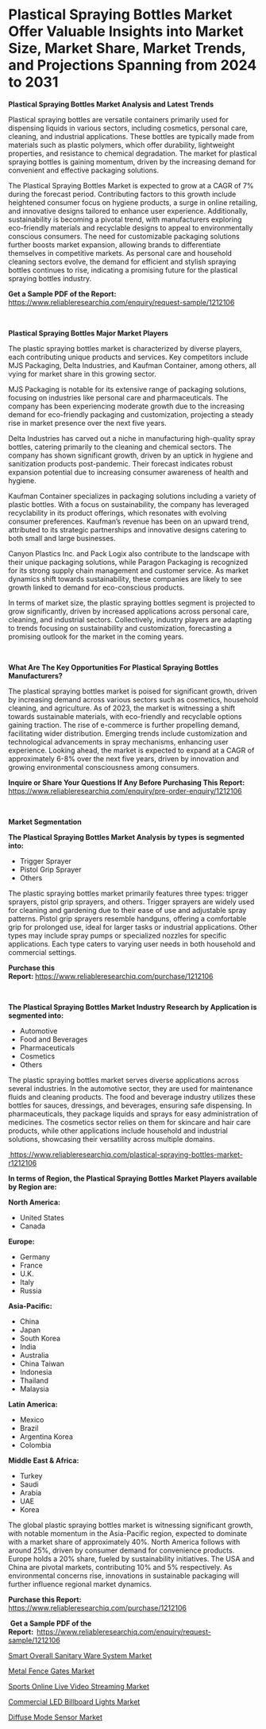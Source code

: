 <p><h1>Plastical Spraying Bottles Market Offer Valuable Insights into Market Size, Market Share, Market Trends, and Projections Spanning from 2024 to 2031</h1></p><p><strong>Plastical Spraying Bottles Market Analysis and Latest Trends</strong></p>
<p><p>Plastical spraying bottles are versatile containers primarily used for dispensing liquids in various sectors, including cosmetics, personal care, cleaning, and industrial applications. These bottles are typically made from materials such as plastic polymers, which offer durability, lightweight properties, and resistance to chemical degradation. The market for plastical spraying bottles is gaining momentum, driven by the increasing demand for convenient and effective packaging solutions.</p><p>The Plastical Spraying Bottles Market is expected to grow at a CAGR of 7% during the forecast period. Contributing factors to this growth include heightened consumer focus on hygiene products, a surge in online retailing, and innovative designs tailored to enhance user experience. Additionally, sustainability is becoming a pivotal trend, with manufacturers exploring eco-friendly materials and recyclable designs to appeal to environmentally conscious consumers. The need for customizable packaging solutions further boosts market expansion, allowing brands to differentiate themselves in competitive markets. As personal care and household cleaning sectors evolve, the demand for efficient and stylish spraying bottles continues to rise, indicating a promising future for the plastical spraying bottles industry.</p></p>
<p><strong>Get a Sample PDF of the Report:&nbsp;</strong> <a href="https://www.reliableresearchiq.com/enquiry/request-sample/1212106?utm_campaign=100&utm_medium=2&utm_source=Github&utm_content=ia&utm_term=06102024&utm_id=plastical-spraying-bottles">https://www.reliableresearchiq.com/enquiry/request-sample/1212106</a></p>
<p>&nbsp;</p>
<p><strong>Plastical Spraying Bottles Major Market Players</strong></p>
<p><p>The plastic spraying bottles market is characterized by diverse players, each contributing unique products and services. Key competitors include MJS Packaging, Delta Industries, and Kaufman Container, among others, all vying for market share in this growing sector.</p><p>MJS Packaging is notable for its extensive range of packaging solutions, focusing on industries like personal care and pharmaceuticals. The company has been experiencing moderate growth due to the increasing demand for eco-friendly packaging and customization, projecting a steady rise in market presence over the next five years.</p><p>Delta Industries has carved out a niche in manufacturing high-quality spray bottles, catering primarily to the cleaning and chemical sectors. The company has shown significant growth, driven by an uptick in hygiene and sanitization products post-pandemic. Their forecast indicates robust expansion potential due to increasing consumer awareness of health and hygiene.</p><p>Kaufman Container specializes in packaging solutions including a variety of plastic bottles. With a focus on sustainability, the company has leveraged recyclability in its product offerings, which resonates with evolving consumer preferences. Kaufman’s revenue has been on an upward trend, attributed to its strategic partnerships and innovative designs catering to both small and large businesses.</p><p>Canyon Plastics Inc. and Pack Logix also contribute to the landscape with their unique packaging solutions, while Paragon Packaging is recognized for its strong supply chain management and customer service. As market dynamics shift towards sustainability, these companies are likely to see growth linked to demand for eco-conscious products.</p><p>In terms of market size, the plastic spraying bottles segment is projected to grow significantly, driven by increased applications across personal care, cleaning, and industrial sectors. Collectively, industry players are adapting to trends focusing on sustainability and customization, forecasting a promising outlook for the market in the coming years.</p></p>
<p>&nbsp;</p>
<p><strong>What Are The Key Opportunities For Plastical Spraying Bottles Manufacturers?</strong></p>
<p><p>The plastical spraying bottles market is poised for significant growth, driven by increasing demand across various sectors such as cosmetics, household cleaning, and agriculture. As of 2023, the market is witnessing a shift towards sustainable materials, with eco-friendly and recyclable options gaining traction. The rise of e-commerce is further propelling demand, facilitating wider distribution. Emerging trends include customization and technological advancements in spray mechanisms, enhancing user experience. Looking ahead, the market is expected to expand at a CAGR of approximately 6-8% over the next five years, driven by innovation and growing environmental consciousness among consumers.</p></p>
<p><strong>Inquire or Share Your Questions If Any Before Purchasing This Report:</strong> <a href="https://www.reliableresearchiq.com/enquiry/pre-order-enquiry/1212106?utm_campaign=100&utm_medium=2&utm_source=Github&utm_content=ia&utm_term=06102024&utm_id=plastical-spraying-bottles">https://www.reliableresearchiq.com/enquiry/pre-order-enquiry/1212106</a></p>
<p>&nbsp;</p>
<p><strong>Market Segmentation</strong></p>
<p><strong>The Plastical Spraying Bottles Market Analysis by types is segmented into:</strong></p>
<p><ul><li>Trigger Sprayer</li><li>Pistol Grip Sprayer</li><li>Others</li></ul></p>
<p><p>The plastic spraying bottles market primarily features three types: trigger sprayers, pistol grip sprayers, and others. Trigger sprayers are widely used for cleaning and gardening due to their ease of use and adjustable spray patterns. Pistol grip sprayers resemble handguns, offering a comfortable grip for prolonged use, ideal for larger tasks or industrial applications. Other types may include spray pumps or specialized nozzles for specific applications. Each type caters to varying user needs in both household and commercial settings.</p></p>
<p><strong>Purchase this Report:&nbsp;</strong><a href="https://www.reliableresearchiq.com/purchase/1212106?utm_campaign=100&utm_medium=2&utm_source=Github&utm_content=ia&utm_term=06102024&utm_id=plastical-spraying-bottles">https://www.reliableresearchiq.com/purchase/1212106</a></p>
<p>&nbsp;</p>
<p><strong>The Plastical Spraying Bottles Market Industry Research by Application is segmented into:</strong></p>
<p><ul><li>Automotive</li><li>Food and Beverages</li><li>Pharmaceuticals</li><li>Cosmetics</li><li>Others</li></ul></p>
<p><p>The plastic spraying bottles market serves diverse applications across several industries. In the automotive sector, they are used for maintenance fluids and cleaning products. The food and beverage industry utilizes these bottles for sauces, dressings, and beverages, ensuring safe dispensing. In pharmaceuticals, they package liquids and sprays for easy administration of medicines. The cosmetics sector relies on them for skincare and hair care products, while other applications include household and industrial solutions, showcasing their versatility across multiple domains.</p></p>
<p><a href="https://www.reliableresearchiq.com/plastical-spraying-bottles-market-r1212106?utm_campaign=100&utm_medium=2&utm_source=Github&utm_content=ia&utm_term=06102024&utm_id=plastical-spraying-bottles">&nbsp;https://www.reliableresearchiq.com/plastical-spraying-bottles-market-r1212106</a></p>
<p><strong>In terms of Region, the Plastical Spraying Bottles Market Players available by Region are:</strong></p>
<p>
    <p> <strong> North America: </strong>
        <ul>
            <li>United States</li>
            <li>Canada</li>
        </ul>
        </p> 
    <p> <strong> Europe: </strong>
        <ul>
            <li>Germany</li>
            <li>France</li>
            <li>U.K.</li>
            <li>Italy</li>
            <li>Russia</li>
        </ul>
        </p> 
    <p> <strong> Asia-Pacific: </strong>
        <ul>
            <li>China</li>
            <li>Japan</li>
            <li>South Korea</li>
            <li>India</li>
            <li>Australia</li>
            <li>China Taiwan</li>
            <li>Indonesia</li>
            <li>Thailand</li>
            <li>Malaysia</li>
        </ul>
        </p> 
    <p> <strong> Latin America: </strong>
        <ul>
            <li>Mexico</li>
            <li>Brazil</li>
            <li>Argentina Korea</li>
            <li>Colombia</li>
        </ul>
        </p> 
    <p> <strong> Middle East & Africa: </strong>
        <ul>
            <li>Turkey</li>
            <li>Saudi</li>
            <li>Arabia</li>
            <li>UAE</li>
            <li>Korea</li>
        </ul>
    </p>
    </p>
<p><p>The global plastic spraying bottles market is witnessing significant growth, with notable momentum in the Asia-Pacific region, expected to dominate with a market share of approximately 40%. North America follows with around 25%, driven by consumer demand for convenience products. Europe holds a 20% share, fueled by sustainability initiatives. The USA and China are pivotal markets, contributing 10% and 5% respectively. As environmental concerns rise, innovations in sustainable packaging will further influence regional market dynamics.</p></p>
<p><strong>Purchase this Report: </strong><a href="https://www.reliableresearchiq.com/purchase/1212106?utm_campaign=100&utm_medium=2&utm_source=Github&utm_content=ia&utm_term=06102024&utm_id=plastical-spraying-bottles">https://www.reliableresearchiq.com/purchase/1212106</a></p>
<p>&nbsp;<strong>Get a Sample PDF of the Report:&nbsp;&nbsp;</strong><a href="https://www.reliableresearchiq.com/enquiry/request-sample/1212106?utm_campaign=100&utm_medium=2&utm_source=Github&utm_content=ia&utm_term=06102024&utm_id=plastical-spraying-bottles">https://www.reliableresearchiq.com/enquiry/request-sample/1212106</a></p>
<p><strong></strong></p>
<p><p><a href="https://github.com/AnamariaOsmani252/Market-Research-Report-List-1/blob/main/smart-overall-sanitary-ware-system-market.md?utm_campaign=100&utm_medium=2&utm_source=Github&utm_content=ia&utm_term=06102024&utm_id=plastical-spraying-bottles">Smart Overall Sanitary Ware System Market</a></p><p><a href="https://www.linkedin.com/pulse/charting-future-comprehensive-analysis-global-metal-fence-mm3tf?utm_campaign=100&utm_medium=2&utm_source=Github&utm_content=ia&utm_term=06102024&utm_id=plastical-spraying-bottles">Metal Fence Gates Market</a></p><p><a href="https://github.com/nicoletavirag/Market-Research-Report-List-5/blob/main/sports-online-live-video-streaming-market.md?utm_campaign=100&utm_medium=2&utm_source=Github&utm_content=ia&utm_term=06102024&utm_id=plastical-spraying-bottles">Sports Online Live Video Streaming Market</a></p><p><a href="https://issuu.com/reportprime-2/docs/commercial-led-billboard-lights-mar_1a88c7591e52d5?utm_campaign=100&utm_medium=2&utm_source=Github&utm_content=ia&utm_term=06102024&utm_id=plastical-spraying-bottles">Commercial LED Billboard Lights Market</a></p><p><a href="https://issuu.com/reportprime-2/docs/diffuse-mode-sensor-market-size-203_d6d2592d043ee4?utm_campaign=100&utm_medium=2&utm_source=Github&utm_content=ia&utm_term=06102024&utm_id=plastical-spraying-bottles">Diffuse Mode Sensor Market</a></p></p>